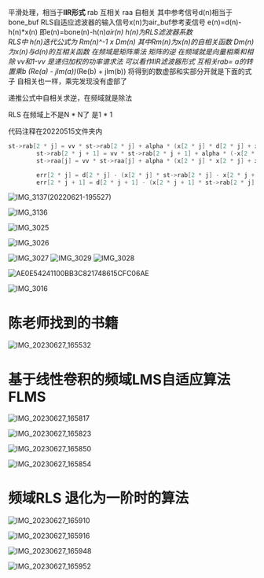 
平滑处理，相当于**IIR形式** rab 互相关 raa 自相关 其中参考信号d(n)相当于bone_buf
RLS自适应滤波器的输入信号x(n)为air_buf参考麦信号 e(n)=d(n)-h(n)*x(n)  即e(n)=bone(n)-h(n)*air(n)  h(n)为RLS滤波器系数   
RLS中 h(n)迭代公式为 Rm(n)^-1 x Dm(n) 其中Rm(n)为x(n)的自相关函数 Dm(n)为x(n)与d(n)的互相关函数 
在频域是矩阵乘法 矩阵的逆 在频域就是向量相乘和相除 
vv和1-vv 是递归加权的功率谱求法 可以看作IIR滤波器形式
互相关rab= a的转置乘b (Re(a) - jIm(a))*(Re(b) + jIm(b)) 将得到的数虚部和实部分开就是下面的式子 自相关也一样，乘完发现没有虚部了   

递推公式中自相关求逆，在频域就是除法

RLS 在频域上不是N * N了 是1 * 1

代码注释在20220515文件夹内

```c
st->rab[2 * j] = vv * st->rab[2 * j] + alpha * (x[2 * j] * d[2 * j] + x[2 * j + 1] * d[2 * j + 1]);
		st->rab[2 * j + 1] = vv * st->rab[2 * j + 1] + alpha * (-x[2 * j + 1] * d[2 * j] + x[2 * j] * d[2 * j + 1]);
		st->raa[j] = vv * st->raa[j] + alpha * (x[2 * j] * x[2 * j] + x[2 * j + 1] * x[2 * j + 1]);

		err[2 * j] = d[2 * j] - (x[2 * j] * st->rab[2 * j] - x[2 * j + 1] * st->rab[2 * j + 1]) / st->raa[j];   // ���ƹ�ʽ����������棬��Ƶ����ǳ���
		err[2 * j + 1] = d[2 * j + 1] - (x[2 * j + 1] * st->rab[2 * j] + x[2 * j] * st->rab[2 * j + 1]) / st->raa[j];
```

![IMG_3137(20220621-195527)](https://raw.githubusercontent.com/andyye1999/image-hosting/master/20220524/IMG_3137(20220621-195527).3f8ibl5jf120.webp)


![IMG_3136](https://raw.githubusercontent.com/andyye1999/image-hosting/master/20220524/IMG_3136.4h06ez76mx0.webp)


![IMG_3025](https://raw.githubusercontent.com/andyye1999/image-hosting/master/20220524/IMG_3025.72t7ux5sarg0.webp)



![IMG_3026](https://raw.githubusercontent.com/andyye1999/image-hosting/master/20220524/IMG_3026.1ptp2u0i8ds0.webp)


![IMG_3027](https://raw.githubusercontent.com/andyye1999/image-hosting/master/20220524/IMG_3027.48cglv2c9ci0.webp)
![IMG_3029](https://raw.githubusercontent.com/andyye1999/image-hosting/master/20220524/IMG_3029.3x7t7f4cxdi0.webp)
![IMG_3028](https://raw.githubusercontent.com/andyye1999/image-hosting/master/20220524/IMG_3028.3fqtmw8xnfg0.webp)

![AE0E54241100BB3C821748615CFC06AE](https://cdn.staticaly.com/gh/andyye1999/image-hosting@master/20221029/AE0E54241100BB3C821748615CFC06AE.7d1v8hyup5c0.webp)


![IMG_3016](https://raw.githubusercontent.com/andyye1999/image-hosting/master/20220524/IMG_3016.6gesqckjen80.webp)


# 陈老师找到的书籍


![IMG_20230627_165532](https://cdn.staticaly.com/gh/andyye1999/picx-images-hosting@master/20230627/IMG_20230627_165532.vajk3svv4ao.webp)


# 基于线性卷积的频域LMS自适应算法 FLMS

![IMG_20230627_165817](https://cdn.staticaly.com/gh/andyye1999/picx-images-hosting@master/20230627/IMG_20230627_165817.69bhbquku600.webp)


![IMG_20230627_165823](https://cdn.staticaly.com/gh/andyye1999/picx-images-hosting@master/20230627/IMG_20230627_165823.67vl9m9s7eo0.webp)


![IMG_20230627_165850](https://cdn.staticaly.com/gh/andyye1999/picx-images-hosting@master/20230627/IMG_20230627_165850.5k4byt4yy340.webp)


![IMG_20230627_165854](https://cdn.staticaly.com/gh/andyye1999/picx-images-hosting@master/20230627/IMG_20230627_165854.10axgfm7hc1c.webp)

# 频域RLS 退化为一阶时的算法

![IMG_20230627_165910](https://cdn.staticaly.com/gh/andyye1999/picx-images-hosting@master/20230627/IMG_20230627_165910.6d9kc1c1a1c0.webp)


![IMG_20230627_165916](https://cdn.staticaly.com/gh/andyye1999/picx-images-hosting@master/20230627/IMG_20230627_165916.wsp58x62m34.webp)


![IMG_20230627_165948](https://cdn.staticaly.com/gh/andyye1999/picx-images-hosting@master/20230627/IMG_20230627_165948.5qlowytz2w80.webp)



![IMG_20230627_165952](https://cdn.staticaly.com/gh/andyye1999/picx-images-hosting@master/20230627/IMG_20230627_165952.4wl5bysxwya0.webp)